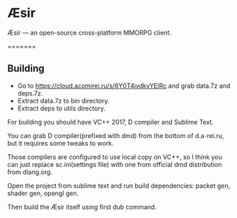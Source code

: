 # Æsir

Æsir — an open-source cross-platform MMORPG client.

=======

## Building
* Go to https://cloud.acomirei.ru/s/6Y0T4jvdkvYEIRc and grab data.7z and deps.7z.
* Extract data.7z to bin directory.
* Extract deps to utils directory.

For building you should have VC++ 2017, D compiler and Sublime Text.

You can grab D compiler(prefixed with dmd) from the bottom of d.a-rei.ru, but it requires some tweaks to work.

Those compilers are configured to use local copy on VC++, so I think you can just replace sc.ini(settings file) with one from official dmd distribution from dlang.org.

Open the project from sublime text and run build dependencies: packet gen, shader gen, opengl gen.

Then build the Æsir itself using first dub command.
